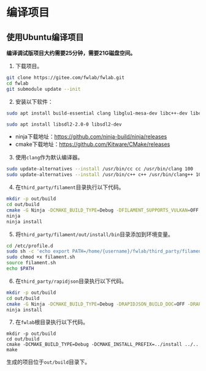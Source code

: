 # 编译项目

## 使用Ubuntu编译项目

**编译调试版项目大约需要25分钟，需要21G磁盘空间。**

1. 下载项目。

```sh
git clone https://gitee.com/fwlab/fwlab.git
cd fwlab
git submodule update --init
```

2. 安装以下软件：

```sh
sudo apt install build-essential clang libglu1-mesa-dev libc++-dev libc++abi-dev ninja-build libxi-dev cmake

sudo apt install libsdl2-2.0-0 libsdl2-dev
```

* ninja下载地址：https://github.com/ninja-build/ninja/releases
* cmake下载地址：https://github.com/Kitware/CMake/releases

3. 使用`clang`作为默认编译器。

```sh
sudo update-alternatives --install /usr/bin/cc cc /usr/bin/clang 100
sudo update-alternatives --install /usr/bin/c++ c++ /usr/bin/clang++ 100
```

4. 在`third_party/filament`目录执行以下代码。

```sh
mkdir -p out/build
cd out/build
cmake -G Ninja -DCMAKE_BUILD_TYPE=Debug -DFILAMENT_SUPPORTS_VULKAN=OFF -DCMAKE_INSTALL_PREFIX=../install ../..
ninja
ninja install
```

5. 将`third_party/filament/out/install/bin`目录添加到环境变量。

```sh
cd /etc/profile.d
sudo sh -c 'echo export PATH=/home/{username}/fwlab/third_party/filament/out/release/filament/bin:\$PATH > filament.sh'
sudo chmod +x filament.sh
source filament.sh
echo $PATH
```

6. 在`third_party/rapidjson`目录执行以下代码。

```sh
mkdir -p out/build
cd out/build
cmake -G Ninja -DCMAKE_BUILD_TYPE=Debug -DRAPIDJSON_BUILD_DOC=OFF -DRAPIDJSON_BUILD_EXAMPLES=OFF -DRAPIDJSON_BUILD_TESTS=OFF -DCMAKE_INSTALL_PREFIX=../install ../..
ninja install
```

7. 在`fwlab`根目录执行以下代码。

```
mkdir -p out/build
cd out/build
cmake -DCMAKE_BUILD_TYPE=Debug -DCMAKE_INSTALL_PREFIX=../install ../..
make
```

生成的项目位于`out/build`目录下。
